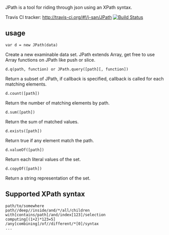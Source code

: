 
JPath is a tool for riding through json using an XPath syntax.

Travis CI tracker: http://travis-ci.org/#!/j-san/JPath
[![Build Status](https://secure.travis-ci.org/j-san/JPath.png?branch=master)](http://travis-ci.org/j-san/JPath)

usage
-----

    var d = new JPath(data)
Create a new examinable data set. JPath extends Array,
get free to use Array functions on JPath like push or slice.

    d.q(path, function) or JPath.query([path][, function])
Return a subset of JPath, if callback is specified, callback 
is called for each matching elements.

    d.count([path])
Return the number of matching elements by path.
 
    d.sum([path])
Return the sum of matched values.

    d.exists([path])
Return true if any element match the path.

    d.valueOf([path])
Return each literal values of the set.

    d.copyOf([path])
Return a string representation of the set.
 
 
Supported XPath syntax
----------------------
    path/to/somewhere
    path//deep//inside/and/*/all/children
    with[contains/path]/and/index[123]/selection
    computing[(1+2)*123=5]
    /any[combining]/of//different/*[0]/syntax
	...